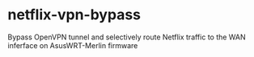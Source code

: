 # netflix-vpn-bypass
Bypass OpenVPN tunnel and selectively route Netflix traffic to the WAN inferface on AsusWRT-Merlin firmware
